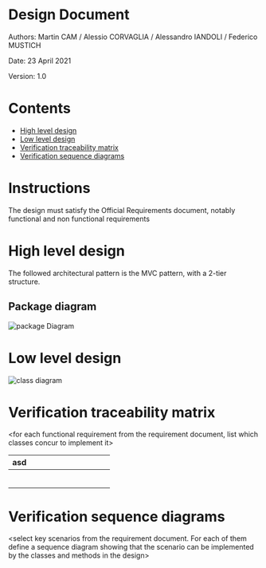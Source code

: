 # Design Document 


Authors: Martin CAM / Alessio CORVAGLIA / Alessandro IANDOLI / Federico MUSTICH

Date: 23 April 2021

Version: 1.0


# Contents

- [High level design](#package-diagram)
- [Low level design](#class-diagram)
- [Verification traceability matrix](#verification-traceability-matrix)
- [Verification sequence diagrams](#verification-sequence-diagrams)

# Instructions

The design must satisfy the Official Requirements document, notably functional and non functional requirements

# High level design 

The followed architectural pattern is the MVC pattern, with a 2-tier structure. 

## Package diagram
![package Diagram](http://www.plantuml.com/plantuml/png/SoWkIImgAStDuIf8JCvEJ4zLK7AD2ix8Br1IgEPIKE2gHOYxXtgYIN51-0fwUdOAS5akXzIy5A210000)




# Low level design

![class diagram](http://www.plantuml.com/plantuml/png/bLNTJYCx3BxFKunwTSwHG8StW5AGAgsMRYatUnSIqqPaajdyi1gXVVVDEEvCDa58omLZV_xyOyTMhttWBiHUCw6vzztTzyUJ7TwP0m_Xdt-PSC03F7bmIP6WOLQE46wqdXIVDSBZ8CbZhuwdC1crFIgJlpOkKNVEoYZ2OHo0_6QCabKSobbWbBf0rkEQkriheR7uzRW1BvmQWh9cplWjSXDK69SIh5V4KDv7s8Dr4biR-FWmYVUsr9BeG2GEQZVEgJUkvs8HzDZFYp9m6tsmFJhrLggNSG6eumMW26V0puExvKucXJl7nMbI3hQ9kxFA1FzWY8lF_CWr71mtdWjga4jvdf2ThFNSxvtj2UV3eCUDyi964_OymC4IwMCZkGdR3p50BYSDxWnhww6kXv9dN8bN27a8jPxbzVWrzi_Wpjtj8KHd_epd45lg12CNMftsum02r5kQk3_j-DY32GNeGAem3PXCSyAQZbZBfhrPSysDW2VSljnX9liR8pVmd8Hba4HEm2z6DplTMlVEOlfi9NuCxu4DoVOpXMVEQbZOnKMyioxz3HdOobARBWXrkPmCsPM07RWdem82nWRmAFsWIofoqIbrEHDNNiDsWxBZufL43M-WapoxuSsWZtKIcwhpphcIw0CFqI_UvrF0d8AKtDqq5qoviB_OaUimJkz2LOeadeU1MujYuggZ0RbuLjjBti5n0hQoGsHwrMnIb5rO7t9yt0HyYqmjBgWke6wpsTQStzNmLlvD5NFu8iAT2Mx4zjeNfdLy6C3nkGZUJqqmoZgHyyzAjxfQTHSNtUg_5Ivj2vVRoURjMVr_UKcKgugoo6KKN226_r4dpvoE5KzUXQRLQGihJ1-dRER5Qg0ef5wTpxZjExC6-ImqwJML-Yv6qVPSnsePRN4jfraHTWr6nbx_1W00)









# Verification traceability matrix

\<for each functional requirement from the requirement document, list which classes concur to implement it>

| asd |   |   |   |   |   |   |   |   |   |   |
|-----|---|---|---|---|---|---|---|---|---|---|
|     |   |   |   |   |   |   |   |   |   |   |
|     |   |   |   |   |   |   |   |   |   |   |
|     |   |   |   |   |   |   |   |   |   |   |
|     |   |   |   |   |   |   |   |   |   |   |
|     |   |   |   |   |   |   |   |   |   |   |
|     |   |   |   |   |   |   |   |   |   |   |









# Verification sequence diagrams 
\<select key scenarios from the requirement document. For each of them define a sequence diagram showing that the scenario can be implemented by the classes and methods in the design>

